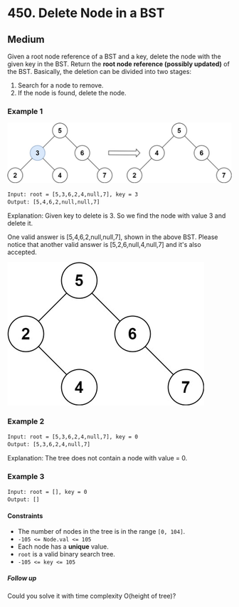 # 450. Delete Node in a BST

## Medium

Given a root node reference of a BST and a key, delete the node with the given key in the BST. Return the **root node reference (possibly updated)** of the BST.
Basically, the deletion can be divided into two stages:

1. Search for a node to remove.
2. If the node is found, delete the node.

### Example 1

![example-1-img](/450-Delete-Node-in-a-BST/del_node_1.jpg)

```txt
Input: root = [5,3,6,2,4,null,7], key = 3
Output: [5,4,6,2,null,null,7]
```

Explanation: Given key to delete is 3. So we find the node with value 3 and delete it.

One valid answer is [5,4,6,2,null,null,7], shown in the above BST.
Please notice that another valid answer is [5,2,6,null,4,null,7] and it's also accepted.

![example-2-img](/450-Delete-Node-in-a-BST/del_node_supp.jpg)

### Example 2

```txt
Input: root = [5,3,6,2,4,null,7], key = 0
Output: [5,3,6,2,4,null,7]
```

Explanation: The tree does not contain a node with value = 0.

### Example 3

```txt
Input: root = [], key = 0
Output: []
```

#### Constraints

- The number of nodes in the tree is in the range `[0, 104]`.
- `-105 <= Node.val <= 105`
- Each node has a **unique** value.
- `root` is a valid binary search tree.
- `-105 <= key <= 105`

##### Follow up

Could you solve it with time complexity O(height of tree)?

